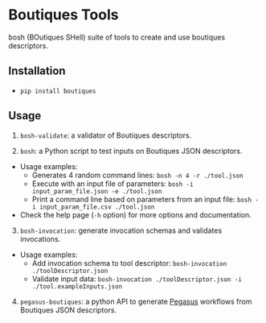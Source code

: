 # Boutiques Tools

bosh (BOutiques SHell) suite of tools to create and use boutiques descriptors.

## Installation

* `pip install boutiques`

## Usage

1. `bosh-validate`: a validator of Boutiques descriptors.
     
2. `bosh`: a Python script to test inputs on Boutiques JSON descriptors.
  * Usage examples:
    * Generates 4 random command lines: `bosh -n 4 -r ./tool.json`
    * Execute with an input file of parameters: `bosh -i input_param_file.json -e ./tool.json`
    * Print a command line based on parameters from an input file: `bosh -i input_param_file.csv ./tool.json`
  * Check the help page (`-h` option) for more options and documentation.

3. `bosh-invocation`: generate invocation schemas and validates invocations.
  * Usage examples:
    * Add invocation schema to tool descriptor: `bosh-invocation ./toolDescriptor.json`
    * Validate input data: `bosh-invocation ./toolDescriptor.json -i ./tool.exampleInputs.json`

4. `pegasus-boutiques`: a python API to generate [Pegasus](https://pegasus.isi.edu) workflows from Boutiques JSON descriptors.
